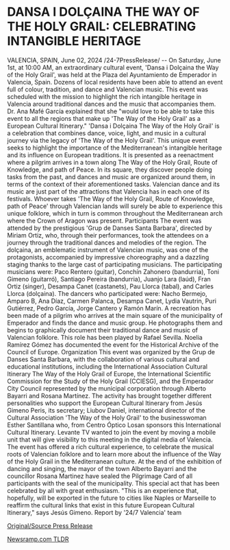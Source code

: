 # DANSA I DOLÇAINA THE WAY OF THE HOLY GRAIL: CELEBRATING INTANGIBLE HERITAGE

VALENCIA, SPAIN, June 02, 2024 /24-7PressRelease/ -- On Saturday, June 1st, at 10:00 AM, an extraordinary cultural event, 'Dansa i Dolçaina the Way of the Holy Grail', was held at the Plaza del Ayuntamiento de Emperador in Valencia, Spain. Dozens of local residents have been able to attend an event full of colour, tradition, and dance and Valencian music.  This event was scheduled with the mission to highlight the rich intangible heritage in Valencia around traditional dances and the music that accompanies them.  Dr. Ana Mafé García explained that she "would love to be able to take this event to all the regions that make up 'The Way of the Holy Grail' as a European Cultural Itinerary."  'Dansa i Dolçaina The Way of the Holy Grail' is a celebration that combines dance, voice, light, and music in a cultural journey via the legacy of 'The Way of the Holy Grail'. This unique event seeks to highlight the importance of the Mediterranean's intangible heritage and its influence on European traditions.  It is presented as a reenactment where a pilgrim arrives in a town along The Way of the Holy Grail, Route of Knowledge, and path of Peace. In its square, they discover people doing tasks from the past, and dances and music are organized around them, in terms of the context of their aforementioned tasks.  Valencian dance and its music are just part of the attractions that Valencia has in each one of its festivals. Whoever takes 'The Way of the Holy Grail, Route of Knowledge, path of Peace' through Valencian lands will surely be able to experience this unique folklore, which in turn is common throughout the Mediterranean arch where the Crown of Aragon was present.  Participants The event was attended by the prestigious 'Grup de Danses Santa Barbara', directed by Miriam Ortiz, who, through their performances, took the attendees on a journey through the traditional dances and melodies of the region.  The dolçaina, an emblematic instrument of Valencian music, was one of the protagonists, accompanied by impressive choreography and a dazzling staging thanks to the large cast of participating musicians.  The participating musicians were: Paco Rentero (guitar), Conchín Zahonero (bandurria), Toni Gimeno (guitarró), Santiago Pereira (bandurria), Juanjo Lara (laúd), Fran Ortiz (singer), Desampa Canet (castanets), Pau Llorca (tabal), and Carles Llorca (dolçaina).  The dancers who participated were: Nacho Bermejo, Amparo B, Ana Díaz, Carmen Palanca, Desampa Canet, Lydia Vautrin, Puri Gutiérrez, Pedro García, Jorge Cantero y Ramón Marín.  A recreation has been made of a pilgrim who arrives at the main square of the municipality of Emperador and finds the dance and music group. He photographs them and begins to graphically document their traditional dance and music of Valencian folklore. This role has been played by Rafael Sevilla. Noelia Ramírez Gómez has documented the event for the Historical Archive of the Council of Europe.  Organization This event was organized by the Grup de Danses Santa Barbara, with the collaboration of various cultural and educational institutions, including the International Association Cultural Itinerary The Way of the Holy Grail of Europe, the International Scientific Commission for the Study of the Holy Grail (CCIESG), and the Emperador City Council represented by the municipal corporation through Alberto Bayarri and Rosana Martínez.  The activity has brought together different personalities who support the European Cultural Itinerary from Jesús Gimeno Peris, its secretary; Liubov Daniel, international director of the Cultural Association 'The Way of the Holy Grail' to the businesswoman Esther Santillana who, from Centro Óptico Losan sponsors this International Cultural Itinerary.  Levante TV wanted to join the event by moving a mobile unit that will give visibility to this meeting in the digital media of Valencia.  The event has offered a rich cultural experience, to celebrate the musical roots of Valencian folklore and to learn more about the influence of the Way of the Holy Grail in the Mediterranean culture.   At the end of the exhibition of dancing and singing, the mayor of the town Alberto Bayarri and the councillor Rosana Martinez have sealed the Pilgrimage Card of all participants with the seal of the municipality. This special act that has been celebrated by all with great enthusiasm.  "This is an experience that, hopefully, will be exported in the future to cities like Naples or Marseille to reaffirm the cultural links that exist in this future European Cultural Itinerary," says Jesús Gimeno.  Report by '24/7 Valencia' team 

[Original/Source Press Release](https://www.24-7pressrelease.com/press-release/511371/dansa-i-dol%C3%87aina-the-way-of-the-holy-grail-celebrating-intangible-heritage) 

[Newsramp.com TLDR](https://newsramp.com/None) 